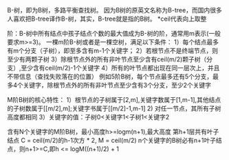 B-树，即为B树，多路平衡查找树。
因为B树的原英文名称为B-tree，而国内很多人喜欢把B-tree译作B-树，其实，B-tree就是指的B树。
*ceil代表向上取整

阶：B-树中所有结点中孩子结点个数的最大值成为B-树的阶，通常用m表示(一般要求m>=3)。
一棵m阶B-树或者是一棵空树，满足以下条件：
1）每个结点最多有m个分支（子树），即至多含有m-1个关键字；
2）若根节点不是终端节点，则至少有两颗子树
3）除根节点外的所有非叶节点至少含有ceil(m/2)颗子树（分支）,至少含有ceil(m/2)-1个关键字
4）所有的叶节点都出现在同一层次上，并且不带信息（查找失败落在的位置）
例如5阶B树，每个节点最多还有5个分支，最多4个关键字，除根节点外的所有非叶节点至少含有3个分支，至少2个关键字

M阶B树的核心特性：
1）根节点的子树属于[2,m],关键字数属于[1,m-1],其他结点的子树数属于[[m/2],m];关键字书属于[[m/2]-1,m-1]
2) 对任一节点，其所有子树高度都相同
3）关键字的值：子树0<关键字1<子树1<关键字2

含有N个关键字的M阶B树，最小高度h>=logm(n+1),最大高度
第h+1层共有叶子结点 C = ceil(m/2)的h-1次方 * 2, M = ceil(m/2)
n个关键字的B树必有n+1叶子结点，则n+1>=C,即h <= logM((n+1)/2) + 1